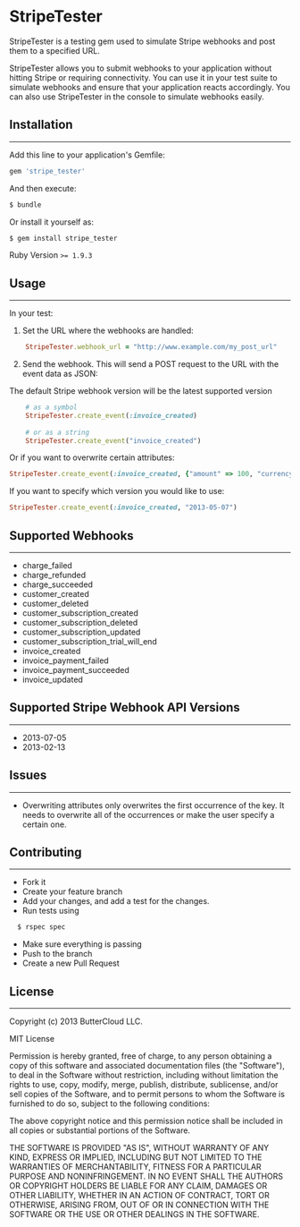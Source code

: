 # StripeTester

StripeTester is a testing gem used to simulate Stripe webhooks and post them to a specified URL.

StripeTester allows you to submit webhooks to your application without hitting Stripe or requiring connectivity. You can use it in your test suite to simulate webhooks and ensure that your application reacts accordingly. You can also use StripeTester in the console to simulate webhooks easily.

## Installation
---------------

Add this line to your application's Gemfile:
```ruby
gem 'stripe_tester'
```
And then execute:
```bash
$ bundle
```
Or install it yourself as:
```bash
$ gem install stripe_tester
```
Ruby Version `>= 1.9.3`

## Usage
--------
In your test:

1. Set the URL where the webhooks are handled:
```ruby
    StripeTester.webhook_url = "http://www.example.com/my_post_url"
```
       
2. Send the webhook. This will send a POST request to the URL with the event data as JSON:

  The default Stripe webhook version will be the latest supported version
```ruby
    # as a symbol
    StripeTester.create_event(:invoice_created)
        
    # or as a string
    StripeTester.create_event("invoice_created")
```
       
  Or if you want to overwrite certain attributes:
```ruby
StripeTester.create_event(:invoice_created, {"amount" => 100, "currency" => 'gbp'})
```

  If you want to specify which version you would like to use:
```ruby
StripeTester.create_event(:invoice_created, "2013-05-07")
```

## Supported Webhooks 
---------------------

* charge_failed
* charge_refunded
* charge_succeeded
* customer_created
* customer_deleted
* customer_subscription_created
* customer_subscription_deleted
* customer_subscription_updated
* customer_subscription_trial_will_end
* invoice_created
* invoice_payment_failed
* invoice_payment_succeeded
* invoice_updated

## Supported Stripe Webhook API Versions
----------------------------------------

* 2013-07-05
* 2013-02-13

## Issues
---------

* Overwriting attributes only overwrites the first occurrence of the key. It needs to overwrite all of the occurrences or make the user specify a certain one.


## Contributing
---------------

* Fork it
* Create your feature branch
* Add your changes, and add a test for the changes.
* Run tests using

```bash 
  $ rspec spec
```
* Make sure everything is passing
* Push to the branch
* Create a new Pull Request

## License
----------

Copyright (c) 2013 ButterCloud LLC.

MIT License

Permission is hereby granted, free of charge, to any person obtaining
a copy of this software and associated documentation files (the
"Software"), to deal in the Software without restriction, including
without limitation the rights to use, copy, modify, merge, publish,
distribute, sublicense, and/or sell copies of the Software, and to
permit persons to whom the Software is furnished to do so, subject to
the following conditions:

The above copyright notice and this permission notice shall be
included in all copies or substantial portions of the Software.

THE SOFTWARE IS PROVIDED "AS IS", WITHOUT WARRANTY OF ANY KIND,
EXPRESS OR IMPLIED, INCLUDING BUT NOT LIMITED TO THE WARRANTIES OF
MERCHANTABILITY, FITNESS FOR A PARTICULAR PURPOSE AND
NONINFRINGEMENT. IN NO EVENT SHALL THE AUTHORS OR COPYRIGHT HOLDERS BE
LIABLE FOR ANY CLAIM, DAMAGES OR OTHER LIABILITY, WHETHER IN AN ACTION
OF CONTRACT, TORT OR OTHERWISE, ARISING FROM, OUT OF OR IN CONNECTION
WITH THE SOFTWARE OR THE USE OR OTHER DEALINGS IN THE SOFTWARE.
